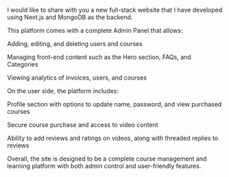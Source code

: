 I would like to share with you a new full-stack website that I have developed using Next.js and MongoDB as the backend.

This platform comes with a complete Admin Panel that allows:

Adding, editing, and deleting users and courses

Managing front-end content such as the Hero section, FAQs, and Categories

Viewing analytics of invoices, users, and courses


On the user side, the platform includes:

Profile section with options to update name, password, and view purchased courses

Secure course purchase and access to video content

Ability to add reviews and ratings on videos, along with threaded replies to reviews


Overall, the site is designed to be a complete course management and learning platform with both admin control and user-friendly features.
